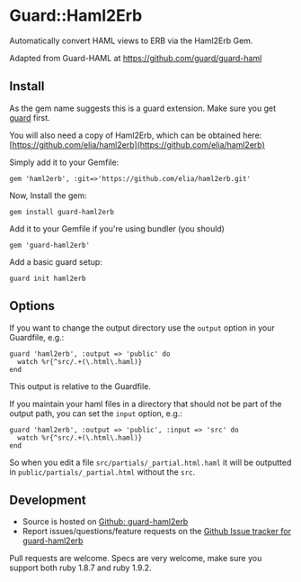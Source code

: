 # Guard::Haml2Erb

Automatically convert HAML views to ERB via the Haml2Erb Gem.

Adapted from Guard-HAML at https://github.com/guard/guard-haml

## Install

As the gem name suggests this is a guard extension. Make sure you get [guard](https://github.com/guard/guard) first.

You will also need a copy of Haml2Erb, which can be obtained here: [https://github.com/elia/haml2erb](https://github.com/elia/haml2erb)
    
Simply add it to your Gemfile:

    gem 'haml2erb', :git=>'https://github.com/elia/haml2erb.git'

Now, Install the gem:

    gem install guard-haml2erb
  
Add it to your Gemfile if you're using bundler (you should)
  
    gem 'guard-haml2erb'
  
Add a basic guard setup:
  
    guard init haml2erb

## Options

If you want to change the output directory use the `output` option in your
Guardfile, e.g.:

    guard 'haml2erb', :output => 'public' do
      watch %r{^src/.+(\.html\.haml)}
    end

This output is relative to the Guardfile.

If you maintain your haml files in a directory that should not be part of the output path, you can set the `input` option, e.g.:

    guard 'haml2erb', :output => 'public', :input => 'src' do
      watch %r{^src/.+(\.html\.haml)}
    end

So when you edit a file `src/partials/_partial.html.haml`
it will be outputted in `public/partials/_partial.html` without the `src`.

## Development

* Source is hosted on [Github: guard-haml2erb](https://github.com/rubyjedi/guard-haml2erb)
* Report issues/questions/feature requests on the [Github Issue tracker for guard-haml2erb](https://github.com/rubyjedi/guard-haml2erb/issues)

Pull requests are welcome. 
Specs are very welcome, make sure you support both ruby 1.8.7 and  ruby 1.9.2.
